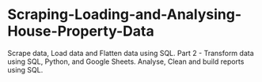 # Scraping-Loading-and-Analysing-House-Property-Data
Scrape data, Load data and Flatten data using SQL.   Part 2 - Transform data using SQL, Python, and Google Sheets.  Analyse, Clean and build reports using SQL. 
